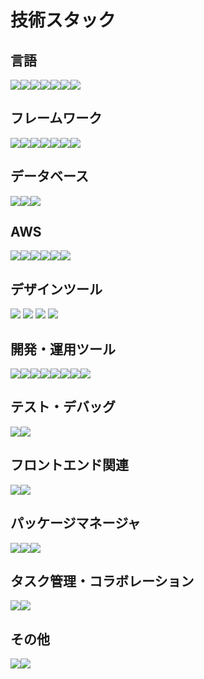 # 技術スタック
## 言語
<div style="display: flex;">
  <img src="https://img.shields.io/badge/-python-rgba(0,0,0,0)?logo=python&style=for-the-badge" />
  <img src="https://img.shields.io/badge/-php-rgba(0,0,0,0)?logo=php&style=for-the-badge" />
  <img src="https://img.shields.io/badge/-javascript-rgba(0,0,0,0)?logo=javascript&style=for-the-badge" />
  <img src="https://img.shields.io/badge/-typescript-rgba(0,0,0,0)?logo=typescript&style=for-the-badge" />
  <img src="https://img.shields.io/badge/-go-rgba(0,0,0,0)?logo=go&style=for-the-badge" />
  <img src="https://img.shields.io/badge/-html5-rgba(0,0,0,0)?logo=html5&style=for-the-badge" />
  <img src="https://img.shields.io/badge/-css3-rgba(0,0,0,0)?logo=css3&style=for-the-badge" />
</div>

## フレームワーク
<div style="display: flex;">
  <img src="https://img.shields.io/badge/-django-rgba(0,0,0,0)?logo=django&style=for-the-badge" />
  <img src="https://img.shields.io/badge/-flask-rgba(0,0,0,0)?logo=flask&style=for-the-badge" />
  <img src="https://img.shields.io/badge/-fastapi-rgba(0,0,0,0)?logo=fastapi&style=for-the-badge" />
  <img src="https://img.shields.io/badge/-laravel-rgba(0,0,0,0)?logo=laravel&style=for-the-badge" />
  <img src="https://img.shields.io/badge/-next.js-rgba(0,0,0,0)?logo=next.js&style=for-the-badge" />
  <img src="https://img.shields.io/badge/-react-rgba(0,0,0,0)?logo=react&style=for-the-badge" />
  <img src="https://img.shields.io/badge/-gin-rgba(0,0,0,0)?logo=gin&style=for-the-badge" />
</div>

## データベース
<div style="display: flex;">
  <img src="https://img.shields.io/badge/-mysql-rgba(0,0,0,0)?logo=mysql&style=for-the-badge" />
  <img src="https://img.shields.io/badge/-postgresql-rgba(0,0,0,0)?logo=postgresql&style=for-the-badge" />
  <img src="https://img.shields.io/badge/-redis-rgba(0,0,0,0)?logo=redis&style=for-the-badge" />
</div>

## AWS
<div style="display: flex;">
  <img src="https://img.shields.io/badge/-amazonec2-rgba(0,0,0,0)?logo=amazonec2&style=for-the-badge" />
  <img src="https://img.shields.io/badge/-amazonecs-rgba(0,0,0,0)?logo=amazonecs&style=for-the-badge" />
  <img src="https://img.shields.io/badge/-amazonrds-rgba(0,0,0,0)?logo=amazonrds&style=for-the-badge" />
  <img src="https://img.shields.io/badge/-amazons3-rgba(0,0,0,0)?logo=amazons3&style=for-the-badge" />
  <img src="https://img.shields.io/badge/-amazonroute53-rgba(0,0,0,0)?logo=amazonroute53&style=for-the-badge" />
  <img src="https://img.shields.io/badge/-awselasticloadbalancing-rgba(0,0,0,0)?logo=awselasticloadbalancing&style=for-the-badge" />
</div>

## デザインツール
<div>
  <img src="https://img.shields.io/badge/-figma-rgba(0,0,0,0)?logo=figma&style=for-the-badge" />
  <img src="https://img.shields.io/badge/-adobexd-rgba(0,0,0,0)?logo=adobexd&style=for-the-badge" />
  <img src="https://img.shields.io/badge/-adobeillustrator-rgba(0,0,0,0)?logo=adobeillustrator&style=for-the-badge" />
  <img src="https://img.shields.io/badge/-adobephotoshop-rgba(0,0,0,0)?logo=adobephotoshop&style=for-the-badge" />
</div>

## 開発・運用ツール
<div style="display: flex;">
  <img src="https://img.shields.io/badge/-phpstorm-rgba(0,0,0,0)?logo=phpstorm&style=for-the-badge" />
  <img src="https://img.shields.io/badge/-postman-rgba(0,0,0,0)?logo=postman&style=for-the-badge" />
  <img src="https://img.shields.io/badge/-docker-rgba(0,0,0,0)?logo=docker&style=for-the-badge" />
  <img src="https://img.shields.io/badge/-nginx-rgba(0,0,0,0)?logo=nginx&style=for-the-badge" />
  <img src="https://img.shields.io/badge/-terraform-rgba(0,0,0,0)?logo=terraform&style=for-the-badge" />
  <img src="https://img.shields.io/badge/-git-rgba(0,0,0,0)?logo=git&style=for-the-badge" />
  <img src="https://img.shields.io/badge/-github-rgba(0,0,0,0)?logo=github&style=for-the-badge" />
  <img src="https://img.shields.io/badge/-eslint-rgba(0,0,0,0)?logo=eslint&style=for-the-badge" />
</div>

## テスト・デバッグ
<div style="display: flex;">
  <img src="https://img.shields.io/badge/-jest-rgba(0,0,0,0)?logo=jest&style=for-the-badge" />
  <img src="https://img.shields.io/badge/-storybook-rgba(0,0,0,0)?logo=storybook&style=for-the-badge" />
</div>

## フロントエンド関連
<div style="display: flex;">
  <img src="https://img.shields.io/badge/-tailwindcss-rgba(0,0,0,0)?logo=tailwindcss&style=for-the-badge" />
  <img src="https://img.shields.io/badge/-jquery-rgba(0,0,0,0)?logo=jquery&style=for-the-badge" />
</div>

## パッケージマネージャ
<div style="display: flex;">
  <img src="https://img.shields.io/badge/-composer-rgba(0,0,0,0)?logo=composer&style=for-the-badge" />
  <img src="https://img.shields.io/badge/-npm-rgba(0,0,0,0)?logo=npm&style=for-the-badge" />
  <img src="https://img.shields.io/badge/-yarn-rgba(0,0,0,0)?logo=yarn&style=for-the-badge" />
</div>


## タスク管理・コラボレーション
<div style="display: flex;">
  <img src="https://img.shields.io/badge/-jira-rgba(0,0,0,0)?logo=jira&style=for-the-badge" />
  <img src="https://img.shields.io/badge/-zenn-rgba(0,0,0,0)?logo=zenn&style=for-the-badge" />
</div>

## その他
<div style="display: flex;">
  <img src="https://img.shields.io/badge/-jinja-rgba(0,0,0,0)?logo=jinja&style=for-the-badge" />
  <img src="https://img.shields.io/badge/-turborepo-rgba(0,0,0,0)?logo=turborepo&style=for-the-badge" />
</div>
